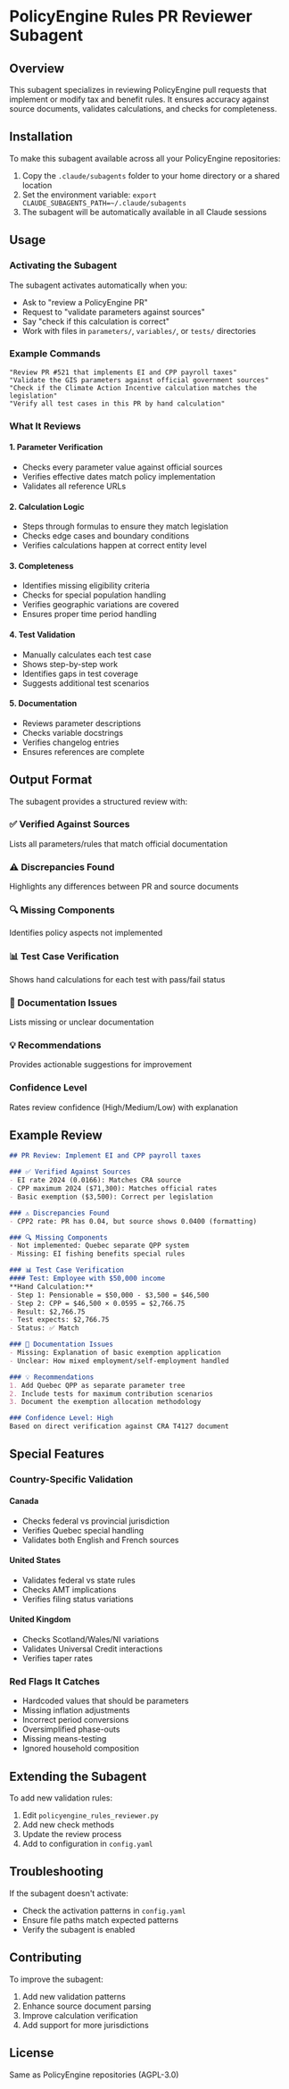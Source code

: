 # PolicyEngine Rules PR Reviewer Subagent

## Overview
This subagent specializes in reviewing PolicyEngine pull requests that implement or modify tax and benefit rules. It ensures accuracy against source documents, validates calculations, and checks for completeness.

## Installation
To make this subagent available across all your PolicyEngine repositories:

1. Copy the `.claude/subagents` folder to your home directory or a shared location
2. Set the environment variable: `export CLAUDE_SUBAGENTS_PATH=~/.claude/subagents`
3. The subagent will be automatically available in all Claude sessions

## Usage

### Activating the Subagent
The subagent activates automatically when you:
- Ask to "review a PolicyEngine PR"
- Request to "validate parameters against sources"
- Say "check if this calculation is correct"
- Work with files in `parameters/`, `variables/`, or `tests/` directories

### Example Commands

```
"Review PR #521 that implements EI and CPP payroll taxes"
"Validate the GIS parameters against official government sources"
"Check if the Climate Action Incentive calculation matches the legislation"
"Verify all test cases in this PR by hand calculation"
```

### What It Reviews

#### 1. Parameter Verification
- Checks every parameter value against official sources
- Verifies effective dates match policy implementation
- Validates all reference URLs

#### 2. Calculation Logic
- Steps through formulas to ensure they match legislation
- Checks edge cases and boundary conditions
- Verifies calculations happen at correct entity level

#### 3. Completeness
- Identifies missing eligibility criteria
- Checks for special population handling
- Verifies geographic variations are covered
- Ensures proper time period handling

#### 4. Test Validation
- Manually calculates each test case
- Shows step-by-step work
- Identifies gaps in test coverage
- Suggests additional test scenarios

#### 5. Documentation
- Reviews parameter descriptions
- Checks variable docstrings
- Verifies changelog entries
- Ensures references are complete

## Output Format

The subagent provides a structured review with:

### ✅ Verified Against Sources
Lists all parameters/rules that match official documentation

### ⚠️ Discrepancies Found  
Highlights any differences between PR and source documents

### 🔍 Missing Components
Identifies policy aspects not implemented

### 📊 Test Case Verification
Shows hand calculations for each test with pass/fail status

### 📝 Documentation Issues
Lists missing or unclear documentation

### 💡 Recommendations
Provides actionable suggestions for improvement

### Confidence Level
Rates review confidence (High/Medium/Low) with explanation

## Example Review

```markdown
## PR Review: Implement EI and CPP payroll taxes

### ✅ Verified Against Sources
- EI rate 2024 (0.0166): Matches CRA source
- CPP maximum 2024 ($71,300): Matches official rates
- Basic exemption ($3,500): Correct per legislation

### ⚠️ Discrepancies Found
- CPP2 rate: PR has 0.04, but source shows 0.0400 (formatting)

### 🔍 Missing Components
- Not implemented: Quebec separate QPP system
- Missing: EI fishing benefits special rules

### 📊 Test Case Verification
#### Test: Employee with $50,000 income
**Hand Calculation:**
- Step 1: Pensionable = $50,000 - $3,500 = $46,500
- Step 2: CPP = $46,500 × 0.0595 = $2,766.75
- Result: $2,766.75
- Test expects: $2,766.75
- Status: ✅ Match

### 📝 Documentation Issues
- Missing: Explanation of basic exemption application
- Unclear: How mixed employment/self-employment handled

### 💡 Recommendations
1. Add Quebec QPP as separate parameter tree
2. Include tests for maximum contribution scenarios
3. Document the exemption allocation methodology

### Confidence Level: High
Based on direct verification against CRA T4127 document
```

## Special Features

### Country-Specific Validation

#### Canada
- Checks federal vs provincial jurisdiction
- Verifies Quebec special handling
- Validates both English and French sources

#### United States  
- Validates federal vs state rules
- Checks AMT implications
- Verifies filing status variations

#### United Kingdom
- Checks Scotland/Wales/NI variations
- Validates Universal Credit interactions
- Verifies taper rates

### Red Flags It Catches
- Hardcoded values that should be parameters
- Missing inflation adjustments
- Incorrect period conversions
- Oversimplified phase-outs
- Missing means-testing
- Ignored household composition

## Extending the Subagent

To add new validation rules:

1. Edit `policyengine_rules_reviewer.py`
2. Add new check methods
3. Update the review process
4. Add to configuration in `config.yaml`

## Troubleshooting

If the subagent doesn't activate:
- Check the activation patterns in `config.yaml`
- Ensure file paths match expected patterns
- Verify the subagent is enabled

## Contributing

To improve the subagent:
1. Add new validation patterns
2. Enhance source document parsing
3. Improve calculation verification
4. Add support for more jurisdictions

## License
Same as PolicyEngine repositories (AGPL-3.0)